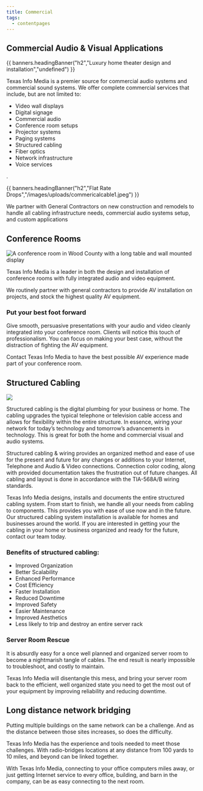 ```yaml
---
title: Commercial
tags:
  - contentpages
---
```

## Commercial Audio & Visual Applications

{{ banners.headingBanner("h2","Luxury home theater design and installation","undefined") }}

Texas Info Media is a premier source for commercial audio systems and commercial sound systems. We offer complete commercial services that include, but are not limited to:

* Video wall displays
* Digital signage
* Commercial audio
* Conference room setups
* Projector systems
* Paging systems
* Structured cabling
* Fiber optics
* Network infrastructure
* Voice services

.

{{ banners.headingBanner("h2","Flat Rate Drops","/images/uploads/commericalcable1.jpeg") }}

We partner with General Contractors on new construction and remodels to handle all cabling infrastructure needs, commercial audio systems setup, and custom applications

## Conference Rooms

![A conference room in Wood County with a long table and wall mounted display](/images/uploads/woodcounty.jpg)

Texas Info Media is a leader in both the design and installation of conference rooms with fully integrated audio and video equipment.

We routinely partner with general contractors to provide AV installation on projects, and stock the highest quality AV equipment.

### Put your best foot forward

Give smooth, persuasive presentations with your audio and video cleanly integrated into your conference room. Clients will notice this touch of professionalism. You can focus on making your best case, without the distraction of fighting the AV equipment.

Contact Texas Info Media to have the best possible AV experience made part of your conference room.

## Structured Cabling

![](/images/uploads/tidycables.jpg)

Structured cabling is the digital plumbing for your business or home. The cabling upgrades the typical telephone or television cable access and allows for flexibility within the entire structure. In essence, wiring your network for today’s technology and tomorrow’s advancements in technology. This is great for both the home and commercial visual and audio systems.

Structured cabling & wiring provides an organized method and ease of use for the present and future for any changes or additions to your Internet, Telephone and Audio & Video connections. Connection color coding, along with provided documentation takes the frustration out of future changes. All cabling and layout is done in accordance with the TIA-568A/B wiring standards.

Texas Info Media designs, installs and documents the entire structured cabling system. From start to finish, we handle all your needs from cabling to components. This provides you with ease of use now and in the future. Our structured cabling system installation is available for homes and businesses around the world. If you are interested in getting your the cabling in your home or business organized and ready for the future, contact our team today.

### Benefits of structured cabling:

* Improved Organization
* Better Scalability
* Enhanced Performance
* Cost Efficiency
* Faster Installation
* Reduced Downtime
* Improved Safety
* Easier Maintenance
* Improved Aesthetics
* Less likely to trip and destroy an entire server rack

### Server Room Rescue

It is absurdly easy for a once well planned and organized server room to become a nightmarish tangle of cables. The end result is nearly impossible to troubleshoot, and costly to maintain.

Texas Info Media will disentangle this mess, and bring your server room back to the efficient, well organized state you need to get the most out of your equipment by improving reliability and reducing downtime.

## Long distance network bridging

Putting multiple buildings on the same network can be a challenge. And as the distance between those sites increases, so does the difficulty.

Texas Info Media has the experience and tools needed to meet those challenges. With radio-bridges locations at any distance from 100 yards to 10 miles, and beyond can be linked together.

With Texas Info Media, connecting to your office computers miles away, or just getting Internet service to every office, building, and barn in the company, can be as easy connecting to the next room.
